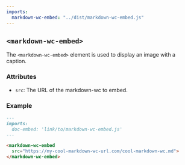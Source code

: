 ```yaml
---
imports:
  markdown-wc-embed: "../dist/markdown-wc-embed.js"
---
```


## `<markdown-wc-embed>`

The `<markdown-wc-embed>` element is used to display an image with a caption. 

### Attributes

- `src`: The URL of the markdown-wc to embed.

### Example

```markdown
---
imports:
  doc-embed: 'link/to/markdown-wc-embed.js'
---

<markdown-wc-embed 
  src="https://my-cool-markdown-wc-url.com/cool-markdown-wc.md">
</markdown-wc-embed>
```

<markdown-wc-embed 
  src="https://my-cool-markdown-wc-url.com/cool-markdown-wc.md">
</markdown-wc-embed>